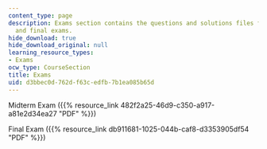 ```yaml
---
content_type: page
description: Exams section contains the questions and solutions files for midterm
  and final exams.
hide_download: true
hide_download_original: null
learning_resource_types:
- Exams
ocw_type: CourseSection
title: Exams
uid: d3bbec0d-762d-f63c-edfb-7b1ea085b65d
---
```


Midterm Exam ({{% resource_link 482f2a25-46d9-c350-a917-a81e2d34ea27 "PDF" %}})

Final Exam ({{% resource_link db911681-1025-044b-caf8-d3353905df54 "PDF" %}})